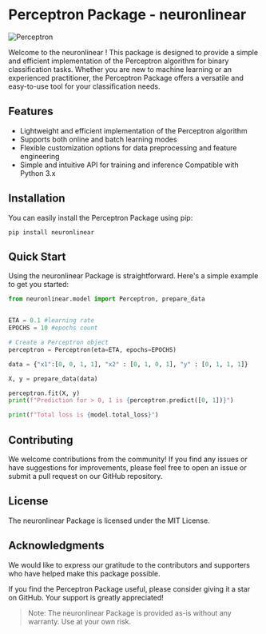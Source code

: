 # Perceptron Package - neuronlinear



![Perceptron](https://images.deepai.org/glossary-terms/perceptron-6168423.jpg)

Welcome to the neuronlinear ! This package is designed to provide a simple and efficient implementation of the Perceptron algorithm for binary classification tasks. Whether you are new to machine learning or an experienced practitioner, the Perceptron Package offers a versatile and easy-to-use tool for your classification needs.

## Features

* Lightweight and efficient implementation of the Perceptron algorithm
* Supports both online and batch learning modes
* Flexible customization options for data preprocessing and feature engineering
* Simple and intuitive API for training and inference
Compatible with Python 3.x

## Installation

You can easily install the Perceptron Package using pip:

```pip install neuronlinear```

## Quick Start
Using the neuronlinear Package is straightforward. Here's a simple example to get you started:

```python
from neuronlinear.model import Perceptron, prepare_data


ETA = 0.1 #learning rate
EPOCHS = 10 #epochs count

# Create a Perceptron object
perceptron = Perceptron(eta=ETA, epochs=EPOCHS)

data = {"x1":[0, 0, 1, 1], "x2" : [0, 1, 0, 1], "y" : [0, 1, 1, 1]}

X, y = prepare_data(data)

perceptron.fit(X, y)
print(f"Prediction for > 0, 1 is {perceptron.predict([0, 1])}")

print(f"Total loss is {model.total_loss}")

```

## Contributing
We welcome contributions from the community! If you find any issues or have suggestions for improvements, please feel free to open an issue or submit a pull request on our GitHub repository.

## License

The neuronlinear Package is licensed under the MIT License.

## Acknowledgments
We would like to express our gratitude to the contributors and supporters who have helped make this package possible.

If you find the Perceptron Package useful, please consider giving it a star on GitHub. Your support is greatly appreciated!

> Note: The neuronlinear Package is provided as-is without any warranty. Use at your own risk.
